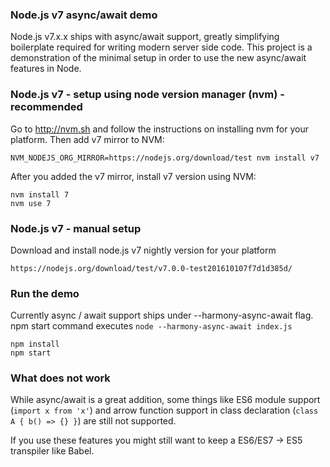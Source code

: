 ### Node.js v7 async/await demo

Node.js v7.x.x ships with async/await support, greatly simplifying boilerplate required for writing modern server side code. This project is a demonstration of the minimal setup in order to use the new async/await features in Node.

### Node.js v7 - setup using node version manager (nvm) - recommended

Go to http://nvm.sh and follow the instructions on installing nvm for your platform.
Then add v7 mirror to NVM:
```
NVM_NODEJS_ORG_MIRROR=https://nodejs.org/download/test nvm install v7
```
After you added the v7 mirror, install v7 version using NVM:
```
nvm install 7
nvm use 7
```

### Node.js v7 - manual setup
Download and install node.js v7 nightly version for your platform
```
https://nodejs.org/download/test/v7.0.0-test201610107f7d1d385d/
```

### Run the demo
Currently async / await support ships under --harmony-async-await flag.
npm start command executes `node --harmony-async-await index.js`

```
npm install
npm start
```

### What does not work

While async/await is a great addition, some things like ES6 module support (`import x from 'x'`) and arrow function support in class declaration (`class A { b() => {} }`) are still not supported.

If you use these features you might still want to keep a ES6/ES7 -> ES5 transpiler like Babel.
